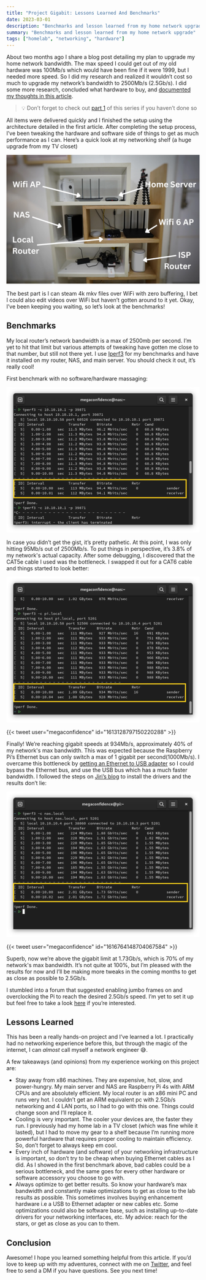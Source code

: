 ```yaml
---
title: "Project Gigabit: Lessons Learned And Benchmarks"
date: 2023-03-01
description: "Benchmarks and lesson learned from my home network upgrade"
summary: "Benchmarks and lesson learned from my home network upgrade"
tags: ["homelab", "networking", "hardware"]
---
```


About two months ago I share a blog post detailing my plan to upgrade my home network bandwidth. The max speed I could get out of my old hardware was 100Mb/s which would have been fine if it were 1999, but I needed more speed. So I did my research and realized it wouldn’t cost so much to upgrade my network’s bandwidth to 2500Mb/s (2.5Gb/s). I did some more research, concluded what hardware to buy, and [documented my thoughts in this article](https://confidence.sh/blog/project-gigabit-upgrading-my-home-network-bandwidth-to-25-gigabits/).

>💡 Don’t forget to check out [part 1](https://confidence.sh/blog/project-gigabit-upgrading-my-home-network-bandwidth-to-25-gigabits/) of this series if you haven’t done so

All items were delivered quickly and I finished the setup using the architecture detailed in the first article. After completing the setup process, I’ve been tweaking the hardware and software side of things to get as much performance as I can. Here’s a quick look at my networking shelf (a huge upgrade from my TV closet)

![Local Network Physical Layout](./images/local_network_physical_layout.webp)

The best part is I can steam 4k mkv files over WiFi with zero buffering, I bet I could also edit videos over WiFi but haven’t gotten around to it yet. Okay, I’ve been keeping you waiting, so let’s look at the benchmarks! 

## Benchmarks

My local router’s network bandwidth is a max of 2500mb per second. I’m yet to hit that limit but various attempts of tweaking have gotten me close to that number, but still not there yet. I use [Iperf3](https://iperf.fr/iperf-download.php) for my benchmarks and have it installed on my router, NAS, and main server. You should check it out, it’s really cool!

First benchmark with no software/hardware massaging:

![Screenshot from 2023-01-07 13-29-29.png-mh.webp](./images/Screenshot_from_2023-01-07_13-29-29.png-mh.webp)

In case you didn’t get the gist, it’s pretty pathetic. At this point, I was only hitting 95Mb/s out of 2500Mb/s. To put things in perspective, it’s 3.8% of my network's actual capacity. After some debugging, I discovered that the CAT5e cable I used was the bottleneck. I swapped it out for a CAT6 cable and things started to look better:

![Screenshot from 2023-01-07 13-17-44.png-mh.webp](./images/Screenshot_from_2023-01-07_13-17-44.png-mh.webp)

{{< tweet user="megaconfidence" id="1613128797150220288" >}}

Finally! We’re reaching gigabit speeds at 934Mb/s, approximately 40% of my network's max bandwidth. This was expected because the Raspberry Pi’s Ethernet bus can only switch a max of 1 gigabit per second(1000Mb/s). I overcame this bottleneck by [getting an Ethernet to USB adapter](https://confidence.sh/blog/project-gigabit-upgrading-my-home-network-bandwidth-to-25-gigabits/#4-home-server) so I could bypass the Ethernet bus, and use the USB bus which has a much faster bandwidth. I followed the steps on [Jiri’s blog](https://www.jiribrejcha.net/2022/07/plugable-2-5-gigabit-ethernet-to-usb-3-0-multigigabit-adapter/) to install the drivers and the results don’t lie:

![Screenshot from 2023-01-21 10-38-49.png-mh.webp](./images/Screenshot_from_2023-01-21_10-38-49.png-mh.webp)

{{< tweet user="megaconfidence" id="1616764148704067584" >}}

Superb, now we’re above the gigabit limit at 1.73Gb/s, which is 70% of my network's max bandwidth. It’s not quite at 100%, but I’m pleased with the results for now and I’ll be making more tweaks in the coming months to get as close as possible to 2.5Gb/s.

I stumbled into a forum that suggested enabling jumbo frames on and overclocking the Pi to reach the desired 2.5Gb/s speed. I’m yet to set it up but feel free to take a look [here](https://forums.raspberrypi.com/viewtopic.php?t=278985#p1787271) if you’re interested.

## Lessons Learned

This has been a really hands-on project and I’ve learned a lot. I practically had no networking experience before this, but through the magic of the internet, I can *almost* call myself a network engineer 😅.

A few takeaways (and opinions) from my experience working on this project are:

- Stay away from x86 machines. They are expensive, hot, slow, and power-hungry. My main server and NAS are Raspberry Pi 4s with ARM CPUs and are absolutely efficient. My local router is an x86 mini PC and runs very hot. I couldn’t get an ARM equivalent pc with 2.5Gb/s networking and 4 LAN ports, so I had to go with this one. Things could change soon and I’ll replace it.
- Cooling is very important. The cooler your devices are, the faster they run. I previously had my home lab in a TV closet (which was fine while it lasted), but I had to move my gear to a shelf because I’m running more powerful hardware that requires proper cooling to maintain efficiency. So, don’t forget to always keep em cool.
- Every inch of hardware (and software) of your networking infrastructure is important, so don’t try to be cheap when buying Ethernet cables as I did. As I showed in the first benchmark above, bad cables could be a serious bottleneck, and the same goes for every other hardware or software accessory you choose to go with.
- Always optimize to get better results. So know your hardware’s max bandwidth and constantly make optimizations to get as close to the lab results as possible. This sometimes involves buying enhancement hardware i.e a USB to Ethernet adapter or new cables etc. Some optimizations could also be software base, such as installing up-to-date drivers for your networking interfaces, etc. My advice: reach for the stars, or get as close as you can to them.

## Conclusion

Awesome! I hope you learned something helpful from this article. If you’d love to keep up with my adventures, connect with me on [Twitter](https://twitter.com/megaconfidence), and feel free to send a DM if you have questions. See you next time!
